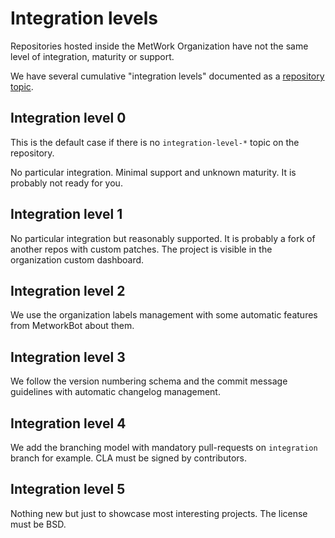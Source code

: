 # Integration levels

Repositories hosted inside the MetWork Organization have not the same level of integration, maturity or support.

We have several cumulative "integration levels" documented as a [repository topic](https://help.github.com/articles/about-topics/).

## Integration level 0

This is the default case if there is no `integration-level-*` topic on the repository.

No particular integration. Minimal support and unknown maturity. It is probably not ready for you.

## Integration level 1

No particular integration but reasonably supported. It is probably a fork of another repos with custom patches.
The project is visible in the organization custom dashboard.

## Integration level 2

We use the organization labels management with some automatic features from MetworkBot about them.

## Integration level 3

We follow the version numbering schema and the commit message guidelines with automatic changelog management.

## Integration level 4

We add the branching model with mandatory pull-requests on `integration` branch for example.
CLA must be signed by contributors.

## Integration level 5

Nothing new but just to showcase most interesting projects. The license must be BSD.
